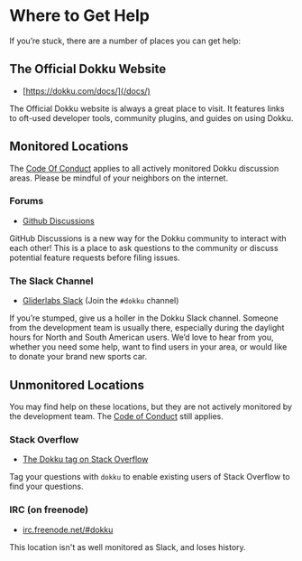 # Where to Get Help

If you’re stuck, there are a number of places you can get help:

## The Official Dokku Website

- [https://dokku.com/docs/](/docs/)

The Official Dokku website is always a great place to visit. It features links to oft-used developer tools, community plugins, and guides on using Dokku.

## Monitored Locations

The [Code Of Conduct](https://github.com/dokku/.github/blob/master/CODE_OF_CONDUCT.md) applies to all actively monitored Dokku discussion areas. Please be mindful of your neighbors on the internet.

### Forums

- [Github Discussions](https://github.com/dokku/dokku/discussions)

GitHub Discussions is a new way for the Dokku community to interact with each other! This is a place to ask questions to the community or discuss potential feature requests before filing issues.

### The Slack Channel

- [Gliderlabs Slack](https://glider-slackin.herokuapp.com/) (Join the `#dokku` channel)

If you’re stumped, give us a holler in the Dokku Slack channel. Someone from the development team is usually there, especially during the daylight hours for North and South American users. We’d love to hear from you, whether you need some help, want to find users in your area, or would like to donate your brand new sports car.

## Unmonitored Locations

You may find help on these locations, but they are not actively monitored by the development team. The [Code of Conduct](https://github.com/dokku/.github/blob/master/CODE_OF_CONDUCT.md) still applies.

### Stack Overflow

- [The Dokku tag on Stack Overflow](https://stackoverflow.com/questions/tagged/dokku)

Tag your questions with `dokku` to enable existing users of Stack Overflow to find your questions.

### IRC (on freenode)

- [irc.freenode.net/#dokku](https://webchat.freenode.net/?channels=dokku)

This location isn't as well monitored as Slack, and loses history.
